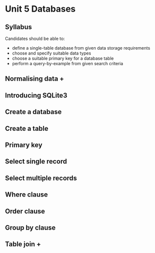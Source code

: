 # Unit 5 Databases

## Syllabus

Candidates should be able to:

* define a single-table database from given data storage requirements
* choose and specify suitable data types
* choose a suitable primary key for a database table
* perform a query-by-example from given search criteria

## Normalising data +

## Introducing SQLite3

## Create a database

## Create a table

## Primary key

## Select single record

## Select multiple records

## Where clause

## Order clause

## Group by clause
 
## Table join +
